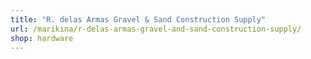 ```yaml
---
title: "R. delas Armas Gravel & Sand Construction Supply"
url: /marikina/r-delas-armas-gravel-and-sand-construction-supply/
shop: hardware
---
```

